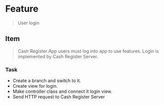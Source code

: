 # Feature
> User login

## Item
> Cash Register App users must log into app to use features. Login is implemented by Cash Register Server.

### Task
* Create a branch and switch to it.
* Create view for login.
* Make controller class and connect it login view.
* Send HTTP request to Cash Register Server
